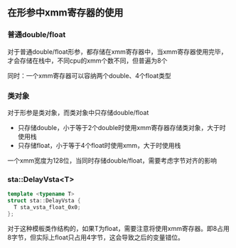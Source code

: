 ## 在形参中xmm寄存器的使用

### 普通double/float

对于普通double/float形参，都存储在xmm寄存器中，当xmm寄存器使用完毕，才会存储在栈中，不同cpu的xmm个数不同，但普遍为8个

同时：一个xmm寄存器可以容纳两个double、4个float类型

### 类对象

对于形参是类对象，而类对象中只存储double/float

* 只存储double，小于等于2个double时使用xmm寄存器存储类对象，大于时使用栈
* 只存储float，小于等于4个float时使用xmm，大于时使用栈

一个xmm宽度为128位，当同时存储double/float，需要考虑字节对齐的影响

### sta::DelayVsta\<T\>

```cpp
template <typename T>
struct sta::DelayVsta {
  T sta_vsta_float_0x0;
};
```

对于这种模板类作结构的，如果T为float，需要注意将使用xmm寄存器。即8占用8字节，但实际上float只占用4字节，这会导致之后的变量错位。
